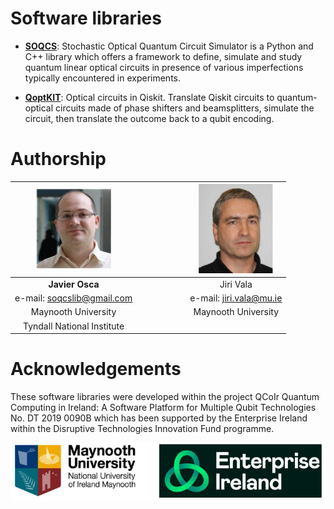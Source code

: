 # Software libraries #

- [**SOQCS**](https://github.com/SOQCSAdmin/SOQCS ): Stochastic Optical Quantum Circuit Simulator is a Python and C++ library which offers a framework to define, simulate and study quantum linear optical circuits in presence of various imperfections typically encountered in experiments. 


- [**QoptKIT**](https://github.com/SOQCSAdmin/QoptKIT ): Optical circuits in Qiskit. Translate Qiskit circuits to quantum-optical circuits made of phase shifters and beamsplitters, simulate the circuit, then translate the outcome back to a qubit encoding. 



# Authorship #

<img src="./javier.png" width=120 />|&nbsp; &nbsp; &nbsp; &nbsp; &nbsp; &nbsp; &nbsp; &nbsp; &nbsp;|<img src="./jiri.png" width=120 />
:----------------------------------:|:------------------------------------------------------------:|:--------------------------------:
<b>Javier Osca</b>                  |                                                              |Jiri Vala</b> 
e-mail: soqcslib@gmail.com          |                                                              |e-mail: jiri.vala@mu.ie
Maynooth University                 |                                                              |Maynooth University            
Tyndall National Institute          |                                                              |


# Acknowledgements #

These software libraries were developed within the project QCoIr Quantum Computing in Ireland: A Software Platform for Multiple
Qubit Technologies No. DT 2019 0090B which has been supported by the Enterprise Ireland within the Disruptive Technologies
Innovation Fund programme.

<img src="./banner.png" width=640 />
